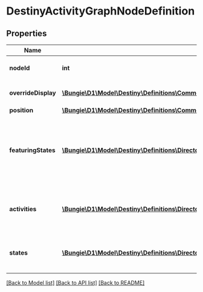 # DestinyActivityGraphNodeDefinition

## Properties
Name | Type | Description | Notes
------------ | ------------- | ------------- | -------------
**nodeId** | **int** | An identifier for the Activity Graph Node, only guaranteed to be unique within its parent Activity Graph. | [optional] 
**overrideDisplay** | [**\Bungie\D1\Model\Destiny\Definitions\Common\DestinyDisplayPropertiesDefinition**](DestinyDisplayPropertiesDefinition.md) | The node *may* have display properties that override the active Activity&#39;s display properties. | [optional] 
**position** | [**\Bungie\D1\Model\Destiny\Definitions\Common\DestinyPositionDefinition**](DestinyPositionDefinition.md) | The position on the map for this node. | [optional] 
**featuringStates** | [**\Bungie\D1\Model\Destiny\Definitions\Director\DestinyActivityGraphNodeFeaturingStateDefinition[]**](DestinyActivityGraphNodeFeaturingStateDefinition.md) | The node may have various visual accents placed on it, or styles applied. These are the list of possible styles that the Node can have. The game iterates through each, looking for the first one that passes a check of the required game/character/account state in order to show that style, and then renders the node in that style. | [optional] 
**activities** | [**\Bungie\D1\Model\Destiny\Definitions\Director\DestinyActivityGraphNodeActivityDefinition[]**](DestinyActivityGraphNodeActivityDefinition.md) | The node may have various possible activities that could be active for it, however only one may be active at a time. See the DestinyActivityGraphNodeActivityDefinition for details. | [optional] 
**states** | [**\Bungie\D1\Model\Destiny\Definitions\Director\DestinyActivityGraphNodeStateEntry[]**](DestinyActivityGraphNodeStateEntry.md) | Represents possible states that the graph node can be in. These are combined with some checking that happens in the game client and server to determine which state is actually active at any given time. | [optional] 

[[Back to Model list]](../README.md#documentation-for-models) [[Back to API list]](../README.md#documentation-for-api-endpoints) [[Back to README]](../README.md)


